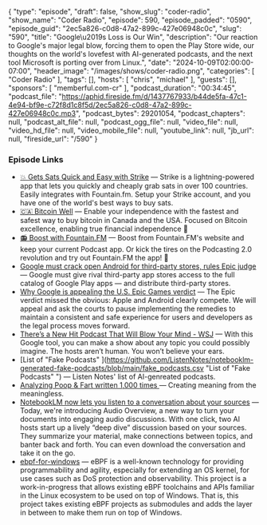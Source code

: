 {
  "type": "episode",
  "draft": false,
  "show_slug": "coder-radio",
  "show_name": "Coder Radio",
  "episode": 590,
  "episode_padded": "0590",
  "episode_guid": "2ec5a826-c0d8-47a2-899c-427e06948c0c",
  "slug": "590",
  "title": "Google\u2019s Loss is Our Win",
  "description": "Our reaction to Google's major legal blow, forcing them to open the Play Store wide, our thoughts on the world's lovefest with AI-generated podcasts, and the next tool Microsoft is porting over from Linux.",
  "date": "2024-10-09T02:00:00-07:00",
  "header_image": "/images/shows/coder-radio.png",
  "categories": [
    "Coder Radio"
  ],
  "tags": [],
  "hosts": [
    "chris",
    "michael"
  ],
  "guests": [],
  "sponsors": [
    "memberful.com-cr"
  ],
  "podcast_duration": "00:34:45",
  "podcast_file": "https://aphid.fireside.fm/d/1437767933/b44de5fa-47c1-4e94-bf9e-c72f8d1c8f5d/2ec5a826-c0d8-47a2-899c-427e06948c0c.mp3",
  "podcast_bytes": 29201054,
  "podcast_chapters": null,
  "podcast_alt_file": null,
  "podcast_ogg_file": null,
  "video_file": null,
  "video_hd_file": null,
  "video_mobile_file": null,
  "youtube_link": null,
  "jb_url": null,
  "fireside_url": "/590"
}


### Episode Links

  * [💥 Gets Sats Quick and Easy with Strike](https://strike.me/ "💥 Gets Sats Quick and Easy with Strike") — Strike is a lightning-powered app that lets you quickly and cheaply grab sats in over 100 countries. Easily integrates with Fountain.fm. Setup your Strike account, and you have one of the world's best ways to buy sats.
  * [🇨🇦 Bitcoin Well](https://bitcoinwell.com/ "🇨🇦 Bitcoin Well") — Enable your independence with the fastest and safest way to buy bitcoin in Canada and the USA. Focused on Bitcoin excellence, enabling true financial independence 🥇
  * [📻 Boost with Fountain.FM](https://fountain.fm/ "📻 Boost with Fountain.FM") — Boost from Fountain.FM's website and keep your current Podcast app. Or kick the tires on the Podcasting 2.0 revolution and try out Fountain.FM the app! 🚀
  * [Google must crack open Android for third-party stores, rules Epic judge](https://www.theverge.com/policy/2024/10/7/24243316/epic-google-permanent-injunction-ruling-third-party-stores "Google must crack open Android for third-party stores, rules Epic judge") — Google must give rival third-party app stores access to the full catalog of Google Play apps — and distribute third-party stores.
  * [Why Google is appealing the U.S. Epic Games verdict](https://blog.google/outreach-initiatives/public-policy/epic-games-verdict-appeal/ "Why Google is appealing the U.S. Epic Games verdict") — The Epic verdict missed the obvious: Apple and Android clearly compete. We will appeal and ask the courts to pause implementing the remedies to maintain a consistent and safe experience for users and developers as the legal process moves forward. 
  * [There’s a New Hit Podcast That Will Blow Your Mind - WSJ](https://www.wsj.com/tech/ai/google-notebooklm-ai-podcast-deep-dive-audio-c30a06b3 "There’s a New Hit Podcast That Will Blow Your Mind - WSJ") — With this Google tool, you can make a show about any topic you could possibly imagine. The hosts aren’t human. You won’t believe your ears.
  * [List of "Fake Podcasts" ](https://github.com/ListenNotes/notebooklm-generated-fake-podcasts/blob/main/fake_podcasts.csv "List of "Fake Podcasts" ") — Listen Notes' list of AI-genreated podcasts.
  * [Analyzing Poop & Fart written 1,000 times ](https://www.reddit.com/r/notebooklm/comments/1fs9wlf/analyzing_poop_fart_written_1000_times_creating/ "Analyzing Poop & Fart written 1,000 times ") — Creating meaning from the meaningless.
  * [NotebookLM now lets you listen to a conversation about your sources](https://blog.google/technology/ai/notebooklm-audio-overviews/ "NotebookLM now lets you listen to a conversation about your sources") — Today, we're introducing Audio Overview, a new way to turn your documents into engaging audio discussions. With one click, two AI hosts start up a lively “deep dive” discussion based on your sources. They summarize your material, make connections between topics, and banter back and forth. You can even download the conversation and take it on the go.
  * [ebpf-for-windows](https://github.com/microsoft/ebpf-for-windows "ebpf-for-windows") — eBPF is a well-known technology for providing programmability and agility, especially for extending an OS kernel, for use cases such as DoS protection and observability. This project is a work-in-progress that allows existing eBPF toolchains and APIs familiar in the Linux ecosystem to be used on top of Windows. That is, this project takes existing eBPF projects as submodules and adds the layer in between to make them run on top of Windows.



